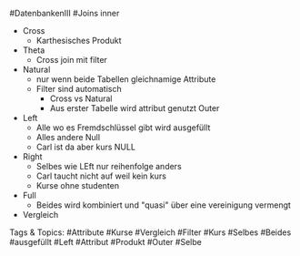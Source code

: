  #DatenbankenIII #Joins inner
  - Cross
    - Karthesisches Produkt
  - Theta
    - Cross join mit filter 
  - Natural
    - nur wenn beide Tabellen gleichnamige Attribute
    - Filter sind automatisch
      - Cross vs Natural
      - Aus erster Tabelle wird attribut genutzt
 Outer
  - Left
    - Alle wo es Fremdschlüssel gibt wird ausgefüllt
    - Alles andere Null
    - Carl ist da aber kurs NULL
  - Right
    - Selbes wie LEft nur reihenfolge anders
    - Carl taucht nicht auf weil kein kurs
    - Kurse ohne studenten
  - Full
    - Beides wird kombiniert und "quasi" über eine vereinigung vermengt
  - Vergleich

   Tags & Topics:
   #Attribute
   #Kurse
   #Vergleich
   #Filter
   #Kurs
   #Selbes
   #Beides
   #ausgefüllt
   #Left
   #Attribut
   #Produkt
   #Outer
   #Selbe